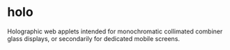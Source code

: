 # holo
Holographic web applets intended for monochromatic collimated combiner glass displays, or secondarily for dedicated mobile screens.
